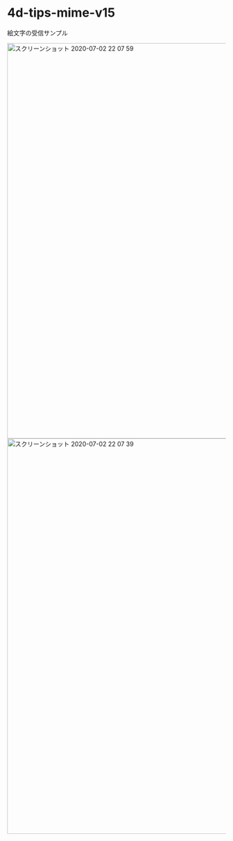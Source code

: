 # 4d-tips-mime-v15
絵文字の受信サンプル

<img width="911" alt="スクリーンショット 2020-07-02 22 07 59" src="https://user-images.githubusercontent.com/1725068/86362688-a19e6600-bcb0-11ea-9bfa-16a40ea73060.png">

<img width="911" alt="スクリーンショット 2020-07-02 22 07 39" src="https://user-images.githubusercontent.com/1725068/86362701-a6fbb080-bcb0-11ea-8f63-52aae9403004.png">
